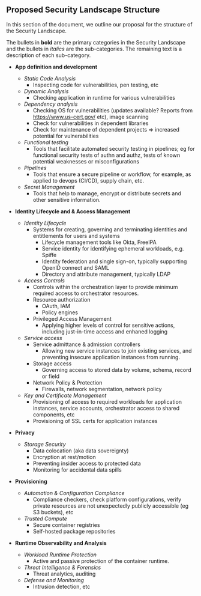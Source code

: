 ## Proposed Security Landscape Structure
In this section of the document, we outline our proposal for the structure of the Security Landscape.

The bullets in **bold** are the primary categories in the Security Landscape and the bullets in _italics_ are the
sub-categories. The remaining text is a description of each sub-category.

- **App definition and development**
  - _Static Code Analysis_
    - Inspecting code for vulnerabilities, pen testing, etc
  - _Dynamic Analysis_
    - Checking application in runtime for various vulnerabilities
  - _Dependency analysis_
    - Checking OS for vulnerabilities (updates available? Reports from https://www.us-cert.gov/ etc), image scanning
    - Check for vulnerabilities in dependent libraries
    - Check for maintenance of dependent projects => increased potential for vulnerabilities
  - _Functional testing_
    - Tools that facilitate automated security testing in pipelines;
    eg for functional security tests of authn and authz,
      tests of known potential weaknesses or misconfigurations
  - _Pipelines_
    - Tools that ensure a secure pipeline or workflow, for example,
    as applied to devops (CI/CD), supply chain, etc.
  - _Secret Management_
    - Tools that help to manage, encrypt or distribute secrets and other sensitive information.

- **Identity Lifecycle and & Access Management**
  - _Identity Lifecycle_
    - Systems for creating, governing and terminating identities and entitlements for users and systems
      - Lifecycle management tools like Okta, FreeIPA
      - Service identity for identifying ephemeral workloads, e.g. Spiffe
      - Identity federation and single sign-on, typically supporting OpenID connect and SAML
      - Directory and attribute management, typically LDAP
  - _Access Controls_
    - Controls within the orchestration layer to provide minimum required access to orchestrator resources.
    - Resource authorization
      - OAuth, IAM
      - Policy engines
    - Privileged Access Management
      - Applying higher levels of control for sensitive actions, including just-in-time access and enhaned logging
  - _Service access_
    - Service admittance & admission controllers
      - Allowing new service instances to join existing services, and preventing insecure application instances from running.
    - Storage access
      - Governing access to stored data by volume, schema, record or field
    - Network Policy & Protection
      - Firewalls, network segmentation, network policy
  - _Key and Certificate Management_
    - Provisioning of access to required workloads for application instances, service accounts, orchestrator access to shared components, etc
    - Provisioning of SSL certs for application instances

- **Privacy**
  - _Storage Security_
    - Data colocation (aka data sovereignty)
    - Encryption at rest/motion
    - Preventing insider access to protected data
    - Monitoring for accidental data spills

- **Provisioning**
  - _Automation & Configuration Compliance_
    - Compliance checkers, check platform configurations, verify private resources are not unexpectedly publicly accessible (eg S3 buckets), etc
  - _Trusted Compute_
    - Secure container registries
    - Self-hosted package repositories

- **Runtime Observability and Analysis**
  - _Workload Runtime Protection_
    - Active and passive protection of the container runtime.
  - _Threat Intelligence & Forensics_
    - Threat analytics, auditing
  - _Defense and Monitoring_
    - Intrusion detection, etc
